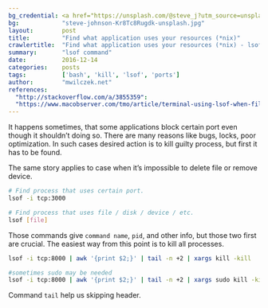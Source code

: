 ```yaml
---
bg_credential: <a href="https://unsplash.com/@steve_j?utm_source=unsplash&utm_medium=referral&utm_content=creditCopyText" target="_blank">Steve Johnson</a> on <a href="https://unsplash.com/s/photos/bin?utm_source=unsplash&utm_medium=referral&utm_content=creditCopyText" target="_blank">Unsplash</a>
bg:            "steve-johnson-Kr8Tc8Rugdk-unsplash.jpg"
layout:        post
title:         "Find what application uses your resources (*nix)"
crawlertitle:  "Find what application uses your resources (*nix) - lsof"
summary:       "lsof command"
date:          2016-12-14
categories:    posts
tags:          ['bash', 'kill', 'lsof', 'ports']
author:        "mwilczek.net"
references:
  "http://stackoverflow.com/a/3855359":
  "https://www.macobserver.com/tmo/article/terminal-using-lsof-when-files-wont-delete":
---
```


It happens sometimes, that some applications block certain port even though it shouldn’t doing so. There are many reasons like bugs, locks, poor optimization. In such cases desired action is to kill guilty process, but first it has to be found.

The same story applies to case when it’s impossible to delete file or remove device.

```bash
# Find process that uses certain port.
lsof -i tcp:3000

# Find process that uses file / disk / device / etc.
lsof [file]
```

Those commands give `command name`, `pid`, and other info, but those two first are crucial. The easiest way from this point is to kill all processes.

```bash
lsof -i tcp:8000 | awk '{print $2;}' | tail -n +2 | xargs kill -kill

#sometimes sudo may be needed
lsof -i tcp:8000 | awk '{print $2;}' | tail -n +2 | xargs sudo kill -kill
```

Command `tail` help us skipping header.
